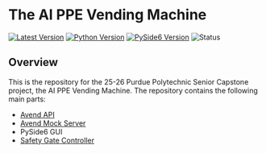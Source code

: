 # The AI PPE Vending Machine

[![Latest Version](https://img.shields.io/badge/Log-v0.12.0-blue.svg)](CHANGELOG.md)
[![Python Version](https://img.shields.io/badge/Python-3.10.11-blue.svg?logo=python&logoColor=white)](https://www.python.org/downloads/release/python-31011/)
[![PySide6 Version](https://img.shields.io/badge/PySide6-6.9.0-blue.svg?logo=pyside&logoColor=white)](https://pypi.org/project/PySide6/)
![Status](https://img.shields.io/badge/Status-Finished-darkgray.svg)

## Overview

This is the repository for the 25-26 Purdue Polytechnic Senior Capstone project, the AI PPE Vending Machine. The repository contains the following main parts:

- [Avend API](/avend_api_client/README.md)
- [Avend Mock Server](/avend_mock_server/README.md)
- PySide6 GUI
- [Safety Gate Controller](/ESP32_Bluetooth_Comms/)
